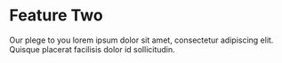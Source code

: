 # Feature Two

Our plege to you lorem ipsum dolor sit amet, consectetur adipiscing elit. Quisque placerat facilisis dolor id sollicitudin. 